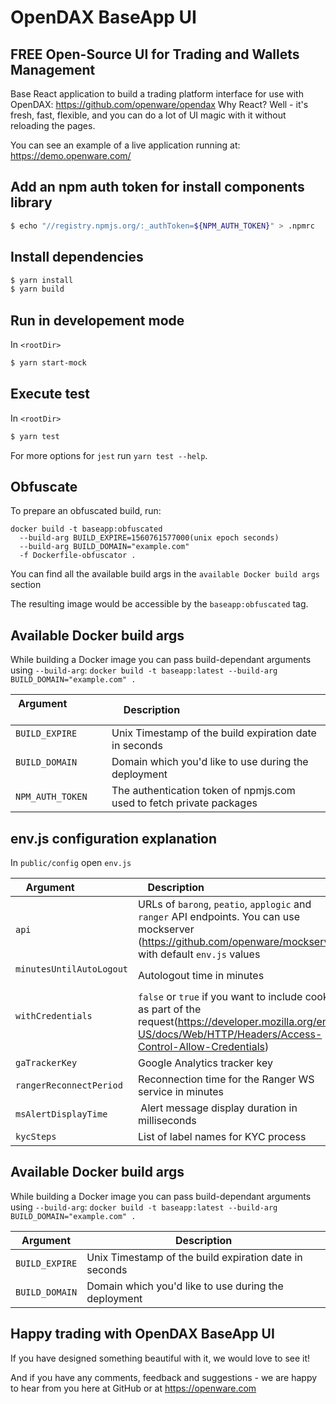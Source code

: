 # OpenDAX BaseApp UI
## FREE Open-Source UI for Trading and Wallets Management

Base React application to build a trading platform interface for use with OpenDAX: https://github.com/openware/opendax
Why React? Well - it's fresh, fast, flexible, and you can do a lot of UI magic with it without reloading the pages.

You can see an example of a live application running at: https://demo.openware.com/

## Add an npm auth token for install components library

```bash
$ echo "//registry.npmjs.org/:_authToken=${NPM_AUTH_TOKEN}" > .npmrc
```

## Install dependencies

```bash
$ yarn install
$ yarn build
```

## Run in developement mode

In `<rootDir>`

```bash
$ yarn start-mock
```

## Execute test

In `<rootDir>`

```bash
$ yarn test
```

For more options for `jest` run `yarn test --help`.

## Obfuscate

To prepare an obfuscated build, run:

```
docker build -t baseapp:obfuscated
  --build-arg BUILD_EXPIRE=1560761577000(unix epoch seconds)
  --build-arg BUILD_DOMAIN="example.com"
  -f Dockerfile-obfuscator .
```
You can find all the available build args in the `available Docker build args` section

The resulting image would be accessible by the `baseapp:obfuscated` tag.

## Available Docker build args

While building a Docker image you can pass build-dependant arguments using `--build-arg`: 
`docker build -t baseapp:latest
  --build-arg BUILD_DOMAIN="example.com" .`

| Argument                 | Description                                                  |
| --------------------- | ------------------------------------------------------------ |
| `BUILD_EXPIRE`               |  Unix Timestamp of the build expiration date in seconds |
| `BUILD_DOMAIN`               |  Domain which you'd like to use during the deployment |
| `NPM_AUTH_TOKEN` |  The authentication token of npmjs.com used to fetch private packages |

## env.js configuration explanation

In `public/config` open `env.js`


| Argument                 | Description                                                  |
| --------------------- | ------------------------------------------------------------ |
| `api`    | URLs of `barong`, `peatio`, `applogic` and `ranger` API endpoints. You can use mockserver (<https://github.com/openware/mockserver>) with default `env.js` values |
| `minutesUntilAutoLogout`                |  Autologout time in minutes  |
| `withCredentials`               |  `false` or `true` if you want to include cookies as part of the request(https://developer.mozilla.org/en-US/docs/Web/HTTP/Headers/Access-Control-Allow-Credentials)   |
| `gaTrackerKey` |  Google Analytics tracker key  |
| `rangerReconnectPeriod` |  Reconnection time for the Ranger WS service in minutes    |
| `msAlertDisplayTime` |  Alert message display duration in milliseconds    |
| `kycSteps` |  List of label names for KYC process    |

## Available Docker build args

While building a Docker image you can pass build-dependant arguments using `--build-arg`: 
`docker build -t baseapp:latest
  --build-arg BUILD_DOMAIN="example.com" .`

| Argument       | Description                                            |
| -------------- | ------------------------------------------------------ |
| `BUILD_EXPIRE` | Unix Timestamp of the build expiration date in seconds |
| `BUILD_DOMAIN` | Domain which you'd like to use during the deployment   |

## Happy trading with OpenDAX BaseApp UI

If you have designed something beautiful with it, we would love to see it!

And if you have any comments, feedback and suggestions - we are happy to hear from you here at GitHub or at https://openware.com

